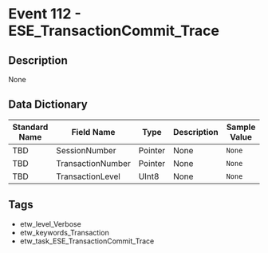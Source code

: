 # Event 112 - ESE_TransactionCommit_Trace

## Description
None

## Data Dictionary
|Standard Name|Field Name|Type|Description|Sample Value|
|---|---|---|---|---|
|TBD|SessionNumber|Pointer|None|`None`|
|TBD|TransactionNumber|Pointer|None|`None`|
|TBD|TransactionLevel|UInt8|None|`None`|

## Tags
* etw_level_Verbose
* etw_keywords_Transaction
* etw_task_ESE_TransactionCommit_Trace